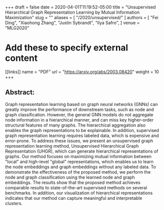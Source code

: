 +++ 
draft = false
date = 2020-04-01T11:19:52-05:00
title = "Unsupervised Hierarchical Graph Representation Learning by Mutual Information Maximization"
slug = "" 
aliases = [
  "/2020/unsupervised/"
]
authors = [
  "Fei Ding",
  "Xiaohong Zhang",
  "Justin Sybrandt",
  "Ilya Safro",
]
venue = "MLG2020"
# Add these to specify external content
[[links]]
  name = "PDF"
  url = "https://arxiv.org/abs/2003.08420"
  weight = 10
+++

## Abstract:

Graph representation learning based on graph neural networks (GNNs) can greatly
improve the performance of downstream tasks, such as node and graph
classification. However, the general GNN models do not aggregate node
information in a hierarchical manner, and can miss key higher-order structural
features of many graphs. The hierarchical aggregation also enables the graph
representations to be explainable. In addition, supervised graph representation
learning requires labeled data, which is expensive and error-prone. To address
these issues, we present an unsupervised graph representation learning method,
Unsupervised Hierarchical Graph Representation (UHGR), which can generate
hierarchical representations of graphs. Our method focuses on maximizing mutual
information between "local" and high-level "global" representations, which
enables us to learn the node embeddings and graph embeddings without any labeled
data. To demonstrate the effectiveness of the proposed method, we perform the
node and graph classification using the learned node and graph embeddings. The
results show that the proposed method achieves comparable results to
state-of-the-art supervised methods on several benchmarks.  In addition, our
visualization of hierarchical representations indicates that our method can
capture meaningful and interpretable clusters.
